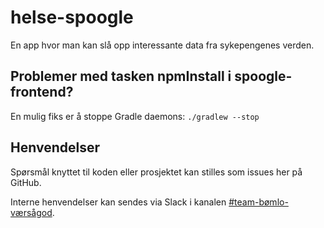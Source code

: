 # helse-spoogle
En app hvor man kan slå opp interessante data fra sykepengenes verden.

## Problemer med tasken npmInstall i spoogle-frontend?
En mulig fiks er å stoppe Gradle daemons: `./gradlew --stop`

## Henvendelser

Spørsmål knyttet til koden eller prosjektet kan stilles som issues her på GitHub.

Interne henvendelser kan sendes via Slack i kanalen [#team-bømlo-værsågod](https://nav-it.slack.com/archives/C019637N90X).
